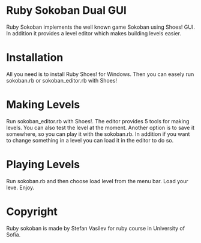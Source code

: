 Ruby Sokoban Dual GUI
============

Ruby Sokoban implements the well known game Sokoban using Shoes! GUI. In addition it provides a level editor which 
makes building levels easier.

Installation
============

All you need is to install Ruby Shoes! for Windows. Then you can easely run sokoban.rb or sokoban_editor.rb with Shoes!

Making Levels
=============

Run sokoban_editor.rb with Shoes!. The editor provides 5 tools for making levels. You can also test the level
at the moment. Another option is to save it somewhere, so you can play it with the sokoban.rb. In addition if you
want to change something in a level you can load it in the editor to do so.

Playing Levels
==============

Run sokoban.rb and then choose load level from the menu bar. Load your leve. Enjoy.

Copyright
=========

Ruby sokoban is made by Stefan Vasilev for ruby course in University of Sofia.
